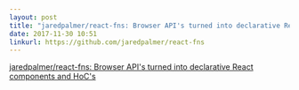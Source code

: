 ```yaml
---
layout: post
title: "jaredpalmer/react-fns: Browser API's turned into declarative React components and HoC's"
date: 2017-11-30 10:51
linkurl: https://github.com/jaredpalmer/react-fns
---
```


[jaredpalmer/react-fns: Browser API's turned into declarative React components and HoC's](https://github.com/jaredpalmer/react-fns)

> 